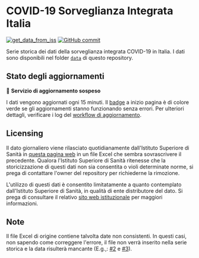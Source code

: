# COVID-19 Sorveglianza Integrata Italia

[![get_data_from_iss](https://github.com/floatingpurr/covid-19_sorveglianza_integrata_italia/actions/workflows/get_data.yml/badge.svg)](https://github.com/floatingpurr/covid-19_sorveglianza_integrata_italia/actions/workflows/get_data.yml)
[![GitHub commit](https://img.shields.io/github/last-commit/floatingpurr/covid-19_sorveglianza_integrata_italia)](https://github.com/floatingpurr/covid-19_sorveglianza_integrata_italia/commits)

Serie storica dei dati della sorveglianza integrata COVID-19 in Italia. I dati sono disponibili nel folder [`data`](data) di questo repository.

## Stato degli aggiornamenti

🚧 **Servizio di aggiornamento sospeso**

I dati vengono aggiornati ogni 15 minuti. Il [badge](#COVID-19-Sorveglianza-Integrata-Italia) a inizio pagina è di colore verde se gli aggiornamenti stanno funzionando senza errori. Per ulteriori dettagli, verificare i log del [workflow di aggiornamento](https://github.com/floatingpurr/covid-19_sorveglianza_integrata_italia/actions?query=workflow%3Aget_data_from_iss).

## Licensing

Il dato giornaliero viene rilasciato quotidianamente dall'Istituto Superiore di Sanità in [questa pagina web](https://www.epicentro.iss.it/coronavirus/sars-cov-2-dashboard) in un file Excel che sembra sovrascrivere il precedente. Qualora l'Istituto Superiore di Sanità ritenesse che la storicizzazione di questi dati non sia consentita o violi determinate norme, si prega di contattare l'owner del repository per richiederne la rimozione.

L'utilizzo di questi dati è consentito limitatamente a quanto contemplato dall'Istituto Superiore di Sanità, in qualità di ente distributore del dato. Si prega di consultare il relativo [sito web istituzionale](https://www.epicentro.iss.it/coronavirus/sars-cov-2-dashboard) per maggiori informazioni.


## Note

Il file Excel di origine contiene talvolta date non consistenti. In questi casi, non sapendo come correggere l'errore, il file non verrà inserito nella serie storica e la data risulterà mancante (E.g.,: [#2][i2] e [#3][i3]).


[i2]: https://github.com/floatingpurr/covid-19_sorveglianza_integrata_italia/issues/2
[i3]: https://github.com/floatingpurr/covid-19_sorveglianza_integrata_italia/issues/3

